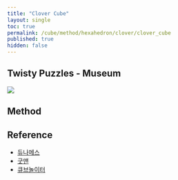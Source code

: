 ```yaml
---
title: "Clover Cube"
layout: single
toc: true
permalink: /cube/method/hexahedron/clover/clover_cube
published: true
hidden: false
---
```


<head>
  <base target="_blank">
</head>



## Twisty Puzzles - Museum

<a href="https://twistypuzzles.com/app/museum/museum_showitem.php?pkey=6490">
  <img src="https://twistypuzzles.com/museum/large/06490-01.jpg">
</a>



## Method



## Reference

- [듀나메스](https://youtu.be/aLxuKQLSemU)
- [굿맨](https://youtu.be/7XRhb3y1Z5o)
- [큐브놀이터](https://youtu.be/2F3w37kBxQA)
